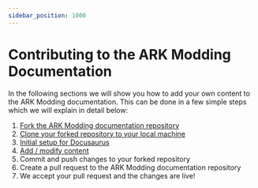 ```yaml
---
sidebar_position: 1000
---
```


# Contributing to the ARK Modding Documentation

In the following sections we will show you how to add your own content to the ARK Modding documentation.
This can be done in a few simple steps which we will explain in detail below:

1. [Fork the ARK Modding documentation repository](fork.md)
2. [Clone your forked repository to your local machine](clone.md)
3. [Initial setup for Docusaurus](setup.md)
4. [Add / modify content](modify/modify.md)
5. Commit and push changes to your forked repository
6. Create a pull request to the ARK Modding documentation repository
7. We accept your pull request and the changes are live!